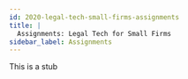 ```yaml
---
id: 2020-legal-tech-small-firms-assignments
title: |
  Assignments: Legal Tech for Small Firms
sidebar_label: Assignments
---
```

This is a stub
